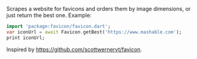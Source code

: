 Scrapes a website for favicons and orders them by image dimensions, or just return the best one. Example:

```dart
import 'package:favicon/favicon.dart';
var iconUrl = await Favicon.getBest('https://www.mashable.com');
print iconUrl;
```

Inspired by https://github.com/scottwernervt/favicon.

